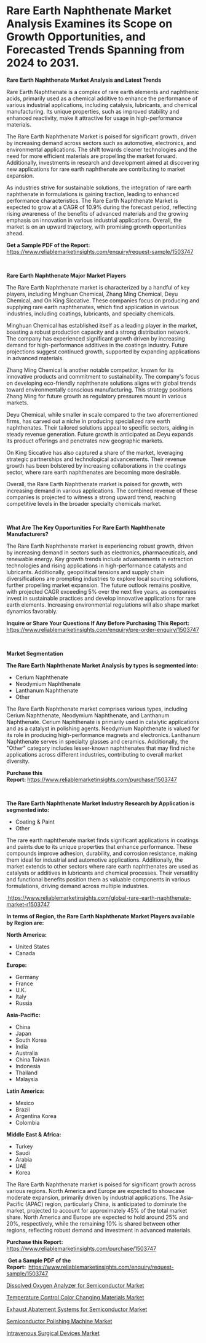 <p><h1>Rare Earth Naphthenate Market Analysis Examines its Scope on Growth Opportunities, and Forecasted Trends Spanning from 2024 to 2031.</h1></p><p><strong>Rare Earth Naphthenate Market Analysis and Latest Trends</strong></p>
<p><p>Rare Earth Naphthenate is a complex of rare earth elements and naphthenic acids, primarily used as a chemical additive to enhance the performance of various industrial applications, including catalysis, lubricants, and chemical manufacturing. Its unique properties, such as improved stability and enhanced reactivity, make it attractive for usage in high-performance materials.</p><p>The Rare Earth Naphthenate Market is poised for significant growth, driven by increasing demand across sectors such as automotive, electronics, and environmental applications. The shift towards cleaner technologies and the need for more efficient materials are propelling the market forward. Additionally, investments in research and development aimed at discovering new applications for rare earth naphthenate are contributing to market expansion.</p><p>As industries strive for sustainable solutions, the integration of rare earth naphthenate in formulations is gaining traction, leading to enhanced performance characteristics. The Rare Earth Naphthenate Market is expected to grow at a CAGR of 10.9% during the forecast period, reflecting rising awareness of the benefits of advanced materials and the growing emphasis on innovation in various industrial applications. Overall, the market is on an upward trajectory, with promising growth opportunities ahead.</p></p>
<p><strong>Get a Sample PDF of the Report:&nbsp;</strong> <a href="https://www.reliablemarketinsights.com/enquiry/request-sample/1503747?utm_campaign=1512&utm_medium=2&utm_source=Github&utm_content=ia&utm_term=08122024&utm_id=rare-earth-naphthenate">https://www.reliablemarketinsights.com/enquiry/request-sample/1503747</a></p>
<p>&nbsp;</p>
<p><strong>Rare Earth Naphthenate Major Market Players</strong></p>
<p><p>The Rare Earth Naphthenate market is characterized by a handful of key players, including Minghuan Chemical, Zhang Ming Chemical, Deyu Chemical, and On King Siccative. These companies focus on producing and supplying rare earth naphthenates, which find application in various industries, including coatings, lubricants, and specialty chemicals.</p><p>Minghuan Chemical has established itself as a leading player in the market, boasting a robust production capacity and a strong distribution network. The company has experienced significant growth driven by increasing demand for high-performance additives in the coatings industry. Future projections suggest continued growth, supported by expanding applications in advanced materials.</p><p>Zhang Ming Chemical is another notable competitor, known for its innovative products and commitment to sustainability. The company's focus on developing eco-friendly naphthenate solutions aligns with global trends toward environmentally conscious manufacturing. This strategy positions Zhang Ming for future growth as regulatory pressures mount in various markets.</p><p>Deyu Chemical, while smaller in scale compared to the two aforementioned firms, has carved out a niche in producing specialized rare earth naphthenates. Their tailored solutions appeal to specific sectors, aiding in steady revenue generation. Future growth is anticipated as Deyu expands its product offerings and penetrates new geographic markets.</p><p>On King Siccative has also captured a share of the market, leveraging strategic partnerships and technological advancements. Their revenue growth has been bolstered by increasing collaborations in the coatings sector, where rare earth naphthenates are becoming more desirable.</p><p>Overall, the Rare Earth Naphthenate market is poised for growth, with increasing demand in various applications. The combined revenue of these companies is projected to witness a strong upward trend, reaching competitive levels in the broader specialty chemicals market.</p></p>
<p>&nbsp;</p>
<p><strong>What Are The Key Opportunities For Rare Earth Naphthenate Manufacturers?</strong></p>
<p><p>The Rare Earth Naphthenate market is experiencing robust growth, driven by increasing demand in sectors such as electronics, pharmaceuticals, and renewable energy. Key growth trends include advancements in extraction technologies and rising applications in high-performance catalysts and lubricants. Additionally, geopolitical tensions and supply chain diversifications are prompting industries to explore local sourcing solutions, further propelling market expansion. The future outlook remains positive, with projected CAGR exceeding 5% over the next five years, as companies invest in sustainable practices and develop innovative applications for rare earth elements. Increasing environmental regulations will also shape market dynamics favorably.</p></p>
<p><strong>Inquire or Share Your Questions If Any Before Purchasing This Report:</strong> <a href="https://www.reliablemarketinsights.com/enquiry/pre-order-enquiry/1503747?utm_campaign=1512&utm_medium=2&utm_source=Github&utm_content=ia&utm_term=08122024&utm_id=rare-earth-naphthenate">https://www.reliablemarketinsights.com/enquiry/pre-order-enquiry/1503747</a></p>
<p>&nbsp;</p>
<p><strong>Market Segmentation</strong></p>
<p><strong>The Rare Earth Naphthenate Market Analysis by types is segmented into:</strong></p>
<p><ul><li>Cerium Naphthenate</li><li>Neodymium Naphthenate</li><li>Lanthanum Naphthenate</li><li>Other</li></ul></p>
<p><p>The Rare Earth Naphthenate market comprises various types, including Cerium Naphthenate, Neodymium Naphthenate, and Lanthanum Naphthenate. Cerium Naphthenate is primarily used in catalytic applications and as a catalyst in polishing agents. Neodymium Naphthenate is valued for its role in producing high-performance magnets and electronics. Lanthanum Naphthenate serves in specialty glasses and ceramics. Additionally, the "Other" category includes lesser-known naphthenates that may find niche applications across different industries, contributing to overall market diversity.</p></p>
<p><strong>Purchase this Report:&nbsp;</strong><a href="https://www.reliablemarketinsights.com/purchase/1503747?utm_campaign=1512&utm_medium=2&utm_source=Github&utm_content=ia&utm_term=08122024&utm_id=rare-earth-naphthenate">https://www.reliablemarketinsights.com/purchase/1503747</a></p>
<p>&nbsp;</p>
<p><strong>The Rare Earth Naphthenate Market Industry Research by Application is segmented into:</strong></p>
<p><ul><li>Coating & Paint</li><li>Other</li></ul></p>
<p><p>The rare earth naphthenate market finds significant applications in coatings and paints due to its unique properties that enhance performance. These compounds improve adhesion, durability, and corrosion resistance, making them ideal for industrial and automotive applications. Additionally, the market extends to other sectors where rare earth naphthenates are used as catalysts or additives in lubricants and chemical processes. Their versatility and functional benefits position them as valuable components in various formulations, driving demand across multiple industries.</p></p>
<p><a href="https://www.reliablemarketinsights.com/global-rare-earth-naphthenate-market-r1503747?utm_campaign=1512&utm_medium=2&utm_source=Github&utm_content=ia&utm_term=08122024&utm_id=rare-earth-naphthenate">&nbsp;https://www.reliablemarketinsights.com/global-rare-earth-naphthenate-market-r1503747</a></p>
<p><strong>In terms of Region, the Rare Earth Naphthenate Market Players available by Region are:</strong></p>
<p>
    <p> <strong> North America: </strong>
        <ul>
            <li>United States</li>
            <li>Canada</li>
        </ul>
        </p> 
    <p> <strong> Europe: </strong>
        <ul>
            <li>Germany</li>
            <li>France</li>
            <li>U.K.</li>
            <li>Italy</li>
            <li>Russia</li>
        </ul>
        </p> 
    <p> <strong> Asia-Pacific: </strong>
        <ul>
            <li>China</li>
            <li>Japan</li>
            <li>South Korea</li>
            <li>India</li>
            <li>Australia</li>
            <li>China Taiwan</li>
            <li>Indonesia</li>
            <li>Thailand</li>
            <li>Malaysia</li>
        </ul>
        </p> 
    <p> <strong> Latin America: </strong>
        <ul>
            <li>Mexico</li>
            <li>Brazil</li>
            <li>Argentina Korea</li>
            <li>Colombia</li>
        </ul>
        </p> 
    <p> <strong> Middle East & Africa: </strong>
        <ul>
            <li>Turkey</li>
            <li>Saudi</li>
            <li>Arabia</li>
            <li>UAE</li>
            <li>Korea</li>
        </ul>
    </p>
    </p>
<p><p>The Rare Earth Naphthenate market is poised for significant growth across various regions. North America and Europe are expected to showcase moderate expansion, primarily driven by industrial applications. The Asia-Pacific (APAC) region, particularly China, is anticipated to dominate the market, projected to account for approximately 45% of the total market share. North America and Europe are expected to hold around 25% and 20%, respectively, while the remaining 10% is shared between other regions, reflecting robust demand and investment in advanced materials.</p></p>
<p><strong>Purchase this Report: </strong><a href="https://www.reliablemarketinsights.com/purchase/1503747?utm_campaign=1512&utm_medium=2&utm_source=Github&utm_content=ia&utm_term=08122024&utm_id=rare-earth-naphthenate">https://www.reliablemarketinsights.com/purchase/1503747</a></p>
<p>&nbsp;<strong>Get a Sample PDF of the Report:&nbsp;&nbsp;</strong><a href="https://www.reliablemarketinsights.com/enquiry/request-sample/1503747?utm_campaign=1512&utm_medium=2&utm_source=Github&utm_content=ia&utm_term=08122024&utm_id=rare-earth-naphthenate">https://www.reliablemarketinsights.com/enquiry/request-sample/1503747</a></p>
<p><strong></strong></p>
<p><p><a href="https://www.linkedin.com/pulse/dissolved-oxygen-analyzer-semiconductor-market-analysis-from-2024-t0hkc?utm_campaign=1512&utm_medium=2&utm_source=Github&utm_content=ia&utm_term=08122024&utm_id=rare-earth-naphthenate">Dissolved Oxygen Analyzer for Semiconductor Market</a></p><p><a href="https://www.linkedin.com/pulse/dynamics-revenue-generation-temperature-control-color-changing-ghgaf?utm_campaign=1512&utm_medium=2&utm_source=Github&utm_content=ia&utm_term=08122024&utm_id=rare-earth-naphthenate">Temperature Control Color Changing Materials Market</a></p><p><a href="https://www.linkedin.com/pulse/in-depth-exhaust-abatement-systems-semiconductor-market-analysis-34x8e?utm_campaign=1512&utm_medium=2&utm_source=Github&utm_content=ia&utm_term=08122024&utm_id=rare-earth-naphthenate">Exhaust Abatement Systems for Semiconductor Market</a></p><p><a href="https://www.linkedin.com/pulse/growth-opportunities-challenges-semiconductor-polishing-machine-cqb3e?utm_campaign=1512&utm_medium=2&utm_source=Github&utm_content=ia&utm_term=08122024&utm_id=rare-earth-naphthenate">Semiconductor Polishing Machine Market</a></p><p><a href="https://www.linkedin.com/pulse/global-intravenous-surgical-devices-market-opportunities-c9m0c?utm_campaign=1512&utm_medium=2&utm_source=Github&utm_content=ia&utm_term=08122024&utm_id=rare-earth-naphthenate">Intravenous Surgical Devices Market</a></p></p>